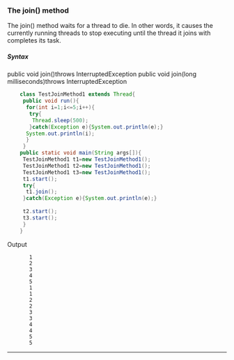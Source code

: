 ### The join() method

The join() method waits for a thread to die. In other words, it causes the currently running threads to stop executing until the thread it joins with completes its task.

##### Syntax

public void join()throws InterruptedException
public void join(long milliseconds)throws InterruptedException

```java
    class TestJoinMethod1 extends Thread{  
     public void run(){  
      for(int i=1;i<=5;i++){  
       try{  
        Thread.sleep(500);  
       }catch(Exception e){System.out.println(e);}  
      System.out.println(i);  
      }  
     }  
    public static void main(String args[]){  
     TestJoinMethod1 t1=new TestJoinMethod1();  
     TestJoinMethod1 t2=new TestJoinMethod1();  
     TestJoinMethod1 t3=new TestJoinMethod1();  
     t1.start();  
     try{  
      t1.join();  
     }catch(Exception e){System.out.println(e);}  
      
     t2.start();  
     t3.start();  
     }  
    }  
```
Output
```
       1
       2
       3
       4
       5
       1
       1
       2
       2
       3
       3
       4
       4
       5
       5
```

--------

